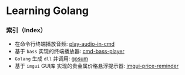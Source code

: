# Learning Golang


### 索引（Index）

- 在命令行终端播放音频: [play-audio-in-cmd](play-audio-in-cmd/)
- 基于 `bass` 实现的终端播放器: [cmd-bass-player](cmd-bass-player/)
- `Golang` 生成 `dll` 并调用: [gosum](gosum/)
- 基于 `imgui` GUI库 实现的贵金属价格悬浮提示器: [imgui-price-reminder](imgui-price-reminder/)
